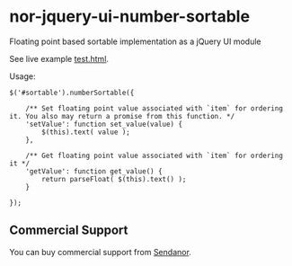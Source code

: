nor-jquery-ui-number-sortable
=============================

Floating point based sortable implementation as a jQuery UI module

See live example [test.html](http://sendanor.github.io/nor-jquery-ui-number-sortable/examples/sync/test.html).

Usage:

```
$('#sortable').numberSortable({

	/** Set floating point value associated with `item` for ordering it. You also may return a promise from this function. */
	'setValue': function set_value(value) {
		$(this).text( value );
	},

	/** Get floating point value associated with `item` for ordering it */
	'getValue': function get_value() {
		return parseFloat( $(this).text() );
	}

});
```

Commercial Support
------------------

You can buy commercial support from [Sendanor](http://sendanor.com/software).
